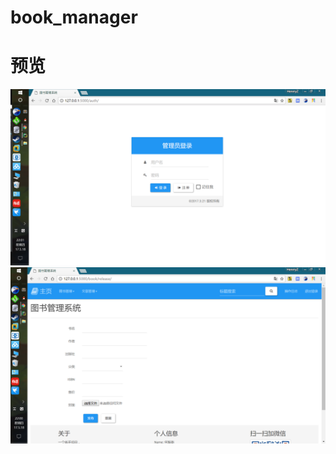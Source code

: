 # book_manager
# 预览
![image](https://github.com/qq784430124/book_manager/blob/master/app/static/image/1.png)
![image](https://github.com/qq784430124/book_manager/blob/master/app/static/image/2.png)
